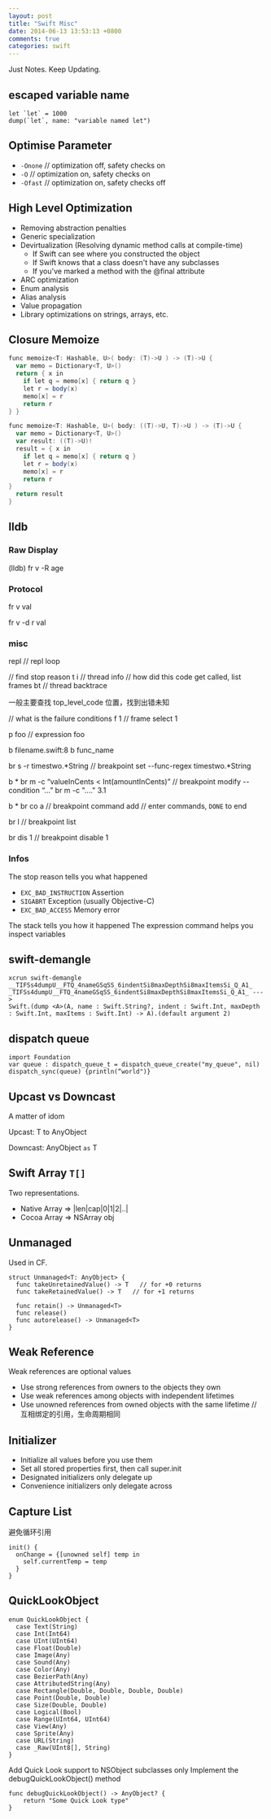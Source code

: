 ```yaml
---
layout: post
title: "Swift Misc"
date: 2014-06-13 13:53:13 +0800
comments: true
categories: swift
---
```


Just Notes. Keep Updating.

## escaped variable name

```
let `let` = 1000
dump(`let`, name: "variable named let")
```

## Optimise Parameter

- ``-Onone`` // optimization off, safety checks on
- ``-O`` // optimization on,  safety checks on
- ``-Ofast`` // optimization on,  safety checks off

## High Level Optimization

- Removing abstraction penalties
- Generic specialization
- Devirtualization (Resolving dynamic method calls at compile-time)
  - If Swift can see where you constructed the object
  - If Swift knows that a class doesn't have any subclasses
  - If you've marked a method with the @final attribute
- ARC optimization
- Enum analysis
- Alias analysis
- Value propagation
- Library optimizations on strings, arrays, etc.


## Closure Memoize

```scala
func memoize<T: Hashable, U>( body: (T)->U ) -> (T)->U {
  var memo = Dictionary<T, U>()
  return { x in
    if let q = memo[x] { return q }
    let r = body(x)
    memo[x] = r
    return r
} }

func memoize<T: Hashable, U>( body: ((T)->U, T)->U ) -> (T)->U {
  var memo = Dictionary<T, U>()
  var result: ((T)->U)!
  result = { x in
    if let q = memo[x] { return q }
    let r = body(x)
    memo[x] = r
    return r
}
  return result
}
```


## lldb

### Raw Display

(lldb) fr v -R age

### Protocol

fr v val

fr v -d r val

### misc

repl // repl loop

// find stop reason
t i // thread info
// how did this code get called, list frames
bt // thread backtrace

一般主要查找 top_level_code 位置，找到出错未知

// what is the failure conditions
f 1 // frame select 1

p foo // expression foo

b filename.swift:8
b func_name

br s -r timestwo.*String // breakpoint set --func-regex timestwo.*String

b *
br m -c “valueInCents < Int(amountInCents)”  // breakpoint modify --condition “...”
br m -c "...." 3.1


b *
br co a //  breakpoint command add // enter commands, `DONE` to end


br l // breakpoint list

br dis 1 // breakpoint disable 1

### Infos 

The stop reason tells you what happened

- ``EXC_BAD_INSTRUCTION``  Assertion
- ``SIGABRT`` Exception (usually Objective-C) 
- ``EXC_BAD_ACCESS``  Memory error

The stack tells you how it happened
The expression command helps you inspect variables

## swift-demangle

```
xcrun swift-demangle __TIFSs4dumpU__FTQ_4nameGSqSS_6indentSi8maxDepthSi8maxItemsSi_Q_A1_
_TIFSs4dumpU__FTQ_4nameGSqSS_6indentSi8maxDepthSi8maxItemsSi_Q_A1_ --->
Swift.(dump <A>(A, name : Swift.String?, indent : Swift.Int, maxDepth : Swift.Int, maxItems : Swift.Int) -> A).(default argument 2)
```


## dispatch queue

```
import Foundation
var queue : dispatch_queue_t = dispatch_queue_create("my_queue", nil)
dispatch_sync(queue) {println(“world")}
```

## Upcast vs Downcast

A matter of idom

Upcast: T to AnyObject

Downcast: AnyObject ``as`` T

## Swift Array ``T[]``

Two representations.

- Native Array => |len|cap|0|1|2|..|
- Cocoa Array => NSArray obj

## Unmanaged

Used in CF.

```
struct Unmanaged<T: AnyObject> { 
  func takeUnretainedValue() -> T   // for +0 returns
  func takeRetainedValue() -> T   // for +1 returns 

  func retain() -> Unmanaged<T> 
  func release() 
  func autorelease() -> Unmanaged<T>
} 
```

## Weak Reference

Weak references are optional values

- Use strong references from owners to the objects they own
- Use weak references among objects with independent lifetimes
- Use unowned references from owned objects with the same lifetime //  互相绑定的引用，生命周期相同

## Initializer

- Initialize all values before you use them
- Set all stored properties first, then call super.init
- Designated initializers only delegate up
- Convenience initializers only delegate across

## Capture List

避免循环引用

```
init() {
  onChange = {[unowned self] temp in
    self.currentTemp = temp
  }
}
```

## QuickLookObject

```
enum QuickLookObject {
  case Text(String)
  case Int(Int64)
  case UInt(UInt64)
  case Float(Double)
  case Image(Any)
  case Sound(Any)
  case Color(Any)
  case BezierPath(Any)
  case AttributedString(Any)
  case Rectangle(Double, Double, Double, Double)
  case Point(Double, Double)
  case Size(Double, Double)
  case Logical(Bool)
  case Range(UInt64, UInt64)
  case View(Any)
  case Sprite(Any)
  case URL(String)
  case _Raw(UInt8[], String)
}
```

Add Quick Look support to NSObject subclasses only
Implement the debugQuickLookObject() method
```
func debugQuickLookObject() -> AnyObject? {
    return "Some Quick Look type"
}
```
